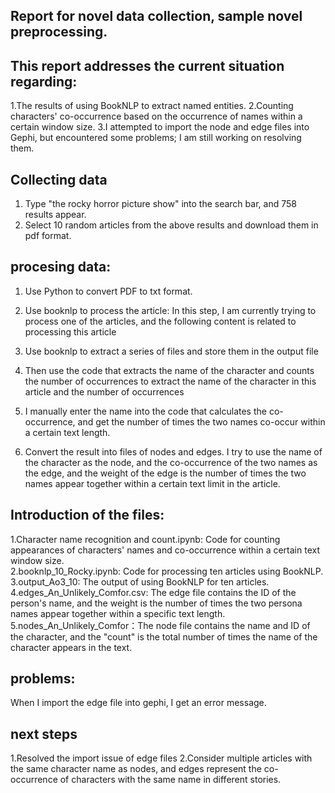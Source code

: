 ## Report for novel data collection, sample novel preprocessing.

## This report addresses the current situation regarding:
1.The results of using BookNLP to extract named entities.
2.Counting characters' co-occurrence based on the occurrence of names within a certain window size.
3.I attempted to import the node and edge files into Gephi, but encountered some problems; I am still working on resolving them.

## Collecting data
1. Type "the rocky horror picture show" into the search bar, and 758 results appear.
2. Select 10 random articles from the above results and download them in pdf format.

## procesing data:
1. Use Python to convert PDF to txt format.
2. Use booknlp to process the article: In this step, I am currently trying to process one of the articles, and the following content is related to processing this article
3. Use booknlp to extract a series of files and store them in the output file
4. Then use the code that extracts the name of the character and counts the number of occurrences to extract the name of the character in this article and the number of occurrences
5. I manually enter the name into the code that calculates the co-occurrence, and get the number of times the two names co-occur within a certain text length.

6. Convert the result into files of nodes and edges.
I try to use the name of the character as the node, and the co-occurrence of the two names as the edge, and the weight of the edge is the number of times the two names appear together within a certain text limit in the article.

## Introduction of the files:
1.Character name recognition and count.ipynb: Code for counting appearances of characters' names and co-occurrence within a certain text window size.  
2.booknlp_10_Rocky.ipynb: Code for processing ten articles using BookNLP. 
3.output_Ao3_10: The output of using BookNLP for ten articles.  
4.edges_An_Unlikely_Comfor.csv: The edge file contains the ID of the person's name, and the weight is the number of times the two persona names appear together within a specific text length.  
5.nodes_An_Unlikely_Comfor：The node file contains the name and ID of the character, and the "count" is the total number of times the name of the character appears in the text.

## problems:
When I import the edge file into gephi, I get an error message.

## next steps
1.Resolved the import issue of edge files
2.Consider multiple articles with the same character name as nodes, and edges represent the co-occurrence of characters with the same name in different stories.
